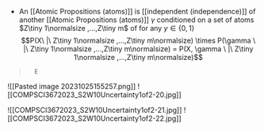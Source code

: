 - An [[Atomic Propositions (atoms)]] is [[independent (independence)]] of another [[Atomic Propositions (atoms)]] $\gamma$ conditioned on a set of atoms $Z\tiny 1\normalsize ,...,Z\tiny m$ of for any $y \in \{ 0,1\}$
$$P(X\ |\ Z\tiny 1\normalsize ,...,Z\tiny m\normalsize) \times P(\gamma \ |\ Z\tiny 1\normalsize ,...,Z\tiny m\normalsize) = P(X, \gamma \ |\ Z\tiny 1\normalsize ,...,Z\tiny m\normalsize)$$ 
>		E
![[Pasted image 20231025155257.png]]
![[COMPSCI3672023_S2W10Uncertainty1of2-20.jpg]]

![[COMPSCI3672023_S2W10Uncertainty1of2-21.jpg]]
![[COMPSCI3672023_S2W10Uncertainty1of2-22.jpg]]
